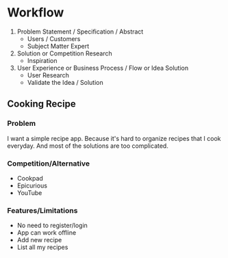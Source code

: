 # Workflow

1. Problem Statement / Specification / Abstract
   - Users / Customers
   - Subject Matter Expert
2. Solution or Competition Research
   - Inspiration
3. User Experience or Business Process / Flow or Idea Solution
   - User Research
   - Validate the Idea / Solution

## Cooking Recipe

### Problem

I want a simple recipe app. Because it's hard to organize recipes that I cook everyday. And most of the solutions are too complicated.

### Competition/Alternative

- Cookpad
- Epicurious
- YouTube

### Features/Limitations

- No need to register/login
- App can work offline
- Add new recipe
- List all my recipes



